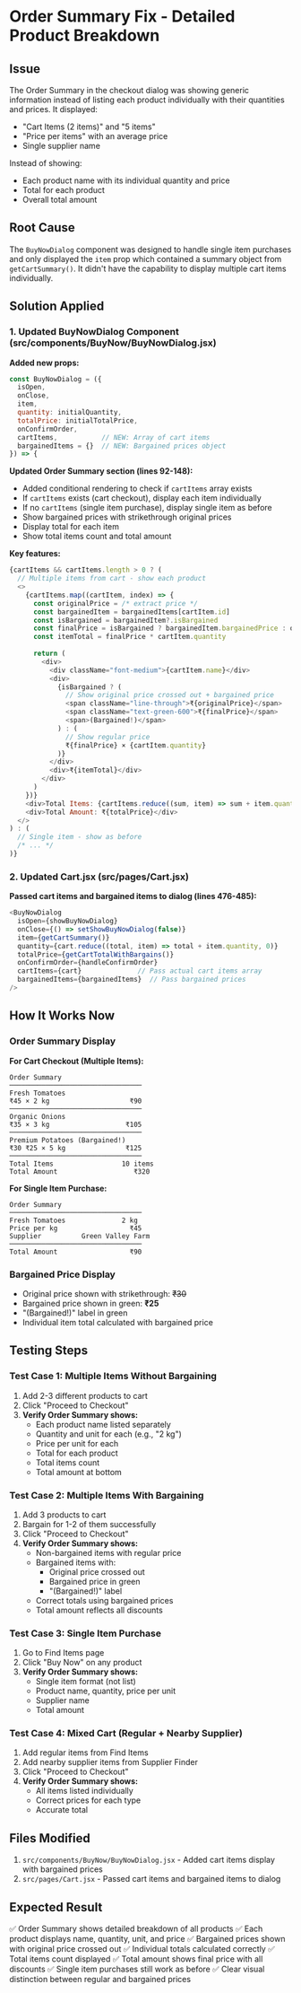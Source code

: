 # Order Summary Fix - Detailed Product Breakdown

## Issue
The Order Summary in the checkout dialog was showing generic information instead of listing each product individually with their quantities and prices. It displayed:
- "Cart Items (2 items)" and "5 items" 
- "Price per items" with an average price
- Single supplier name

Instead of showing:
- Each product name with its individual quantity and price
- Total for each product
- Overall total amount

## Root Cause
The `BuyNowDialog` component was designed to handle single item purchases and only displayed the `item` prop which contained a summary object from `getCartSummary()`. It didn't have the capability to display multiple cart items individually.

## Solution Applied

### 1. Updated BuyNowDialog Component (src/components/BuyNow/BuyNowDialog.jsx)

**Added new props:**
```javascript
const BuyNowDialog = ({ 
  isOpen, 
  onClose, 
  item, 
  quantity: initialQuantity, 
  totalPrice: initialTotalPrice, 
  onConfirmOrder, 
  cartItems,           // NEW: Array of cart items
  bargainedItems = {}  // NEW: Bargained prices object
}) => {
```

**Updated Order Summary section (lines 92-148):**
- Added conditional rendering to check if `cartItems` array exists
- If `cartItems` exists (cart checkout), display each item individually
- If no `cartItems` (single item purchase), display single item as before
- Show bargained prices with strikethrough original prices
- Display total for each item
- Show total items count and total amount

**Key features:**
```javascript
{cartItems && cartItems.length > 0 ? (
  // Multiple items from cart - show each product
  <>
    {cartItems.map((cartItem, index) => {
      const originalPrice = /* extract price */
      const bargainedItem = bargainedItems[cartItem.id]
      const isBargained = bargainedItem?.isBargained
      const finalPrice = isBargained ? bargainedItem.bargainedPrice : originalPrice
      const itemTotal = finalPrice * cartItem.quantity
      
      return (
        <div>
          <div className="font-medium">{cartItem.name}</div>
          <div>
            {isBargained ? (
              // Show original price crossed out + bargained price
              <span className="line-through">₹{originalPrice}</span>
              <span className="text-green-600">₹{finalPrice}</span>
              <span>(Bargained!)</span>
            ) : (
              // Show regular price
              ₹{finalPrice} × {cartItem.quantity}
            )}
          </div>
          <div>₹{itemTotal}</div>
        </div>
      )
    })}
    <div>Total Items: {cartItems.reduce((sum, item) => sum + item.quantity, 0)} items</div>
    <div>Total Amount: ₹{totalPrice}</div>
  </>
) : (
  // Single item - show as before
  /* ... */
)}
```

### 2. Updated Cart.jsx (src/pages/Cart.jsx)

**Passed cart items and bargained items to dialog (lines 476-485):**
```javascript
<BuyNowDialog
  isOpen={showBuyNowDialog}
  onClose={() => setShowBuyNowDialog(false)}
  item={getCartSummary()}
  quantity={cart.reduce((total, item) => total + item.quantity, 0)}
  totalPrice={getCartTotalWithBargains()}
  onConfirmOrder={handleConfirmOrder}
  cartItems={cart}              // Pass actual cart items array
  bargainedItems={bargainedItems}  // Pass bargained prices
/>
```

## How It Works Now

### Order Summary Display

**For Cart Checkout (Multiple Items):**
```
Order Summary
─────────────────────────────────
Fresh Tomatoes
₹45 × 2 kg                    ₹90
─────────────────────────────────
Organic Onions
₹35 × 3 kg                   ₹105
─────────────────────────────────
Premium Potatoes (Bargained!)
₹30 ₹25 × 5 kg               ₹125
─────────────────────────────────
Total Items                 10 items
Total Amount                   ₹320
```

**For Single Item Purchase:**
```
Order Summary
─────────────────────────────────
Fresh Tomatoes              2 kg
Price per kg                  ₹45
Supplier          Green Valley Farm
─────────────────────────────────
Total Amount                  ₹90
```

### Bargained Price Display
- Original price shown with strikethrough: ~~₹30~~
- Bargained price shown in green: **₹25**
- "(Bargained!)" label in green
- Individual item total calculated with bargained price

## Testing Steps

### Test Case 1: Multiple Items Without Bargaining
1. Add 2-3 different products to cart
2. Click "Proceed to Checkout"
3. **Verify Order Summary shows:**
   - Each product name listed separately
   - Quantity and unit for each (e.g., "2 kg")
   - Price per unit for each
   - Total for each product
   - Total items count
   - Total amount at bottom

### Test Case 2: Multiple Items With Bargaining
1. Add 3 products to cart
2. Bargain for 1-2 of them successfully
3. Click "Proceed to Checkout"
4. **Verify Order Summary shows:**
   - Non-bargained items with regular price
   - Bargained items with:
     - Original price crossed out
     - Bargained price in green
     - "(Bargained!)" label
   - Correct totals using bargained prices
   - Total amount reflects all discounts

### Test Case 3: Single Item Purchase
1. Go to Find Items page
2. Click "Buy Now" on any product
3. **Verify Order Summary shows:**
   - Single item format (not list)
   - Product name, quantity, price per unit
   - Supplier name
   - Total amount

### Test Case 4: Mixed Cart (Regular + Nearby Supplier)
1. Add regular items from Find Items
2. Add nearby supplier items from Supplier Finder
3. Click "Proceed to Checkout"
4. **Verify Order Summary shows:**
   - All items listed individually
   - Correct prices for each type
   - Accurate total

## Files Modified
1. `src/components/BuyNow/BuyNowDialog.jsx` - Added cart items display with bargained prices
2. `src/pages/Cart.jsx` - Passed cart items and bargained items to dialog

## Expected Result
✅ Order Summary shows detailed breakdown of all products
✅ Each product displays name, quantity, unit, and price
✅ Bargained prices shown with original price crossed out
✅ Individual totals calculated correctly
✅ Total items count displayed
✅ Total amount shows final price with all discounts
✅ Single item purchases still work as before
✅ Clear visual distinction between regular and bargained prices
